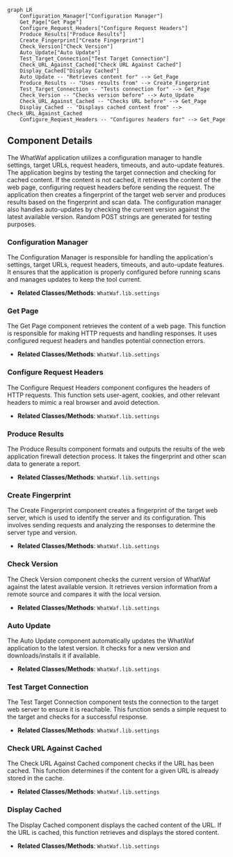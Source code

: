 ```mermaid
graph LR
    Configuration_Manager["Configuration Manager"]
    Get_Page["Get Page"]
    Configure_Request_Headers["Configure Request Headers"]
    Produce_Results["Produce Results"]
    Create_Fingerprint["Create Fingerprint"]
    Check_Version["Check Version"]
    Auto_Update["Auto Update"]
    Test_Target_Connection["Test Target Connection"]
    Check_URL_Against_Cached["Check URL Against Cached"]
    Display_Cached["Display Cached"]
    Auto_Update -- "Retrieves content for" --> Get_Page
    Produce_Results -- "Uses results from" --> Create_Fingerprint
    Test_Target_Connection -- "Tests connection for" --> Get_Page
    Check_Version -- "Checks version before" --> Auto_Update
    Check_URL_Against_Cached -- "Checks URL before" --> Get_Page
    Display_Cached -- "Displays cached content from" --> Check_URL_Against_Cached
    Configure_Request_Headers -- "Configures headers for" --> Get_Page
```

## Component Details

The WhatWaf application utilizes a configuration manager to handle settings, target URLs, request headers, timeouts, and auto-update features. The application begins by testing the target connection and checking for cached content. If the content is not cached, it retrieves the content of the web page, configuring request headers before sending the request. The application then creates a fingerprint of the target web server and produces results based on the fingerprint and scan data. The configuration manager also handles auto-updates by checking the current version against the latest available version. Random POST strings are generated for testing purposes.

### Configuration Manager
The Configuration Manager is responsible for handling the application's settings, target URLs, request headers, timeouts, and auto-update features. It ensures that the application is properly configured before running scans and manages updates to keep the tool current.
- **Related Classes/Methods**: `WhatWaf.lib.settings`

### Get Page
The Get Page component retrieves the content of a web page. This function is responsible for making HTTP requests and handling responses. It uses configured request headers and handles potential connection errors.
- **Related Classes/Methods**: `WhatWaf.lib.settings`

### Configure Request Headers
The Configure Request Headers component configures the headers of HTTP requests. This function sets user-agent, cookies, and other relevant headers to mimic a real browser and avoid detection.
- **Related Classes/Methods**: `WhatWaf.lib.settings`

### Produce Results
The Produce Results component formats and outputs the results of the web application firewall detection process. It takes the fingerprint and other scan data to generate a report.
- **Related Classes/Methods**: `WhatWaf.lib.settings`

### Create Fingerprint
The Create Fingerprint component creates a fingerprint of the target web server, which is used to identify the server and its configuration. This involves sending requests and analyzing the responses to determine the server type and version.
- **Related Classes/Methods**: `WhatWaf.lib.settings`

### Check Version
The Check Version component checks the current version of WhatWaf against the latest available version. It retrieves version information from a remote source and compares it with the local version.
- **Related Classes/Methods**: `WhatWaf.lib.settings`

### Auto Update
The Auto Update component automatically updates the WhatWaf application to the latest version. It checks for a new version and downloads/installs it if available.
- **Related Classes/Methods**: `WhatWaf.lib.settings`

### Test Target Connection
The Test Target Connection component tests the connection to the target web server to ensure it is reachable. This function sends a simple request to the target and checks for a successful response.
- **Related Classes/Methods**: `WhatWaf.lib.settings`

### Check URL Against Cached
The Check URL Against Cached component checks if the URL has been cached. This function determines if the content for a given URL is already stored in the cache.
- **Related Classes/Methods**: `WhatWaf.lib.settings`

### Display Cached
The Display Cached component displays the cached content of the URL. If the URL is cached, this function retrieves and displays the stored content.
- **Related Classes/Methods**: `WhatWaf.lib.settings`

